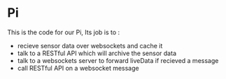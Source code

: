 # Pi
This is the code for our Pi, Its job is to :
- recieve sensor data over websockets and cache it
- talk to a RESTful API which will archive the sensor data
- talk to a websockets server to forward liveData if recieved a message
- call RESTful API on a websocket message
